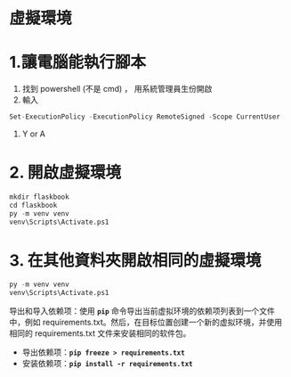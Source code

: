 # 虛擬環境

# 1.讓電腦能執行腳本

1. 找到 powershell (不是 cmd) ， 用系統管理員生份開啟
2. 輸入

```python
Set-ExecutionPolicy -ExecutionPolicy RemoteSigned -Scope CurrentUser
```

1. Y or A

# 2. 開啟虛擬環境

```python
mkdir flaskbook
cd flaskbook
py -m venv venv
venv\Scripts\Activate.ps1
```

# 3. 在其他資料夾開啟相同的虛擬環境

```python
py -m venv venv
venv\Scripts\Activate.ps1
```

导出和导入依赖项：使用 **`pip`** 命令导出当前虚拟环境的依赖项列表到一个文件中，例如 requirements.txt。然后，在目标位置创建一个新的虚拟环境，并使用相同的 requirements.txt 文件来安装相同的软件包。

- 导出依赖项：**`pip freeze > requirements.txt`**
- 安装依赖项：**`pip install -r requirements.txt`**